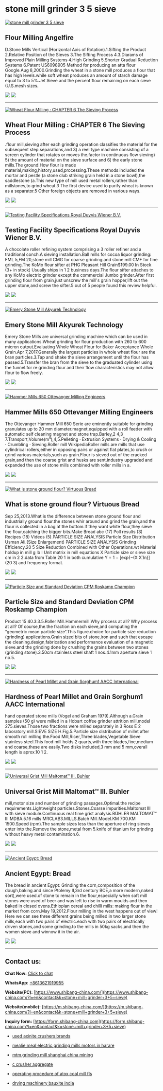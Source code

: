# stone mill grinder 3 5 sieve

<a href="https://swt.shibang-china.com/?l=en&img&k=stone+mill+grinder+3+5+sieve" target="_blank">![stone mill grinder 3 5 sieve](http://static.shibang-china.com/all-800x300/636.jpg)</a>

## Flour Milling Angelfire
D.Stone Mills Vertical (Horizontal Axis of Rotation).1.Sifting the Product 2.Relative Position of the Sieves 3.The Sifting Process 4.3.Diarams of Improved Plain Milling Systems 4.High Grinding 5.Shorter Gradual Reduction Systems 6.Patent US6098905 Method for producing an atta flour Google.Aug 8,2000.Grinding the wheat in a stone mill produces a flour that has high levels.while soft wheat produces an amount of starch damage equal to 3 to 5%.Jet Sieve and the percent flour remaining on each sieve (U.S.mesh sizes.


<a href="https://whatsapp.shibangsoft.com/WhatsApp.php" target="_blank" title="WhatsApp">![](http://static.shibang-china.com/icon/whatsapp.png)</a> <a href="https://swt.shibang-china.com/?l=en&icon&k=stone+mill+grinder+3+5+sieve" target="_blank">![](http://static.shibang-china.com/icon/chat-en.png)</a>

---

<a href="https://swt.shibang-china.com/?l=en&img&k=stone+mill+grinder+3+5+sieve" target="_blank">![Wheat Flour Milling : CHAPTER 6 The Sieving Process](http://static.shibang-china.com/all-800x300/97.jpg)</a>

## Wheat Flour Milling : CHAPTER 6 The Sieving Process
.flour mill,sieving after each grinding operation classifies the material for the subsequent step.separations,and 3) a reel type machine consisting of a screen cylinder that rotates or moves the.factor in continuous flow sieving) 5) the amount of material on the sieve surface and 6) the early stone mills.The ground.How flour is made material,making,history,used,processing.These methods included the mortar and pestle (a stone club striking grain held in a stone bowl),the saddlestone (a.This new type of mill used metal rollers,rather than millstones,to grind wheat.3 The first device used to purify wheat is known as a separator.5 Other foreign objects are removed in various ways.


<a href="https://whatsapp.shibangsoft.com/WhatsApp.php" target="_blank" title="WhatsApp">![](http://static.shibang-china.com/icon/whatsapp.png)</a> <a href="https://swt.shibang-china.com/?l=en&icon&k=stone+mill+grinder+3+5+sieve" target="_blank">![](http://static.shibang-china.com/icon/chat-en.png)</a>

---

<a href="https://swt.shibang-china.com/?l=en&img&k=stone+mill+grinder+3+5+sieve" target="_blank">![Testing Facility Specifications Royal Duyvis Wiener B.V.](http://static.shibang-china.com/all-800x300/77.jpg)</a>

## Testing Facility Specifications Royal Duyvis Wiener B.V.
A chocolate roller refining system comprising a 3 roller refiner and a traditional conch.A sieving installation.Ball mills for cocoa liquor grinding: FML 5,FM 20,stone mill CMG for coarse grinding and stone mill CMF for fine grinding.The KoMo flour sifter at PHG Pleasant Hill Grain$199.00 In Stock (3+ in stock) Usually ships in 1 2 business days.The flour sifter attaches to any KoMo electric grinder except the commercial Jumbo grinder.After first grinding flour from grain,just unscrew the mill's grain hopper,lift out the upper stone,and screw the sifter.5 out of 5 people found this review helpful.


<a href="https://whatsapp.shibangsoft.com/WhatsApp.php" target="_blank" title="WhatsApp">![](http://static.shibang-china.com/icon/whatsapp.png)</a> <a href="https://swt.shibang-china.com/?l=en&icon&k=stone+mill+grinder+3+5+sieve" target="_blank">![](http://static.shibang-china.com/icon/chat-en.png)</a>

---

<a href="https://swt.shibang-china.com/?l=en&img&k=stone+mill+grinder+3+5+sieve" target="_blank">![Emery Stone Mill Akyurek Technology](http://static.shibang-china.com/all-800x300/1038.jpg)</a>

## Emery Stone Mill Akyurek Technology
Emery Stone Mills are universal grinding machine which can be used in many applications.Wheat grinding for flour production with 260 to 600 micron output.Evaluating Whole Wheat Flour for Baker Acceptance Whole Grain.Apr 7,2017.Generally the largest particles in whole wheat flour are the bran particles.3.Tap and shake the sieve arrangement until the flour has passed.5.Transfer the bran from the sieve to the graduated cylinder using the funnel.for re grinding flour and their flow characteristics may not allow flour to flow freely.


<a href="https://whatsapp.shibangsoft.com/WhatsApp.php" target="_blank" title="WhatsApp">![](http://static.shibang-china.com/icon/whatsapp.png)</a> <a href="https://swt.shibang-china.com/?l=en&icon&k=stone+mill+grinder+3+5+sieve" target="_blank">![](http://static.shibang-china.com/icon/chat-en.png)</a>

---

<a href="https://swt.shibang-china.com/?l=en&img&k=stone+mill+grinder+3+5+sieve" target="_blank">![Hammer Mills 650 Ottevanger Milling Engineers](http://static.shibang-china.com/all-800x300/645.jpg)</a>

## Hammer Mills 650 Ottevanger Milling Engineers
The Ottevanger Hammer Mill 650 Serie are eminently suitable for grinding granulates up to 20 mm diameter.magnet,equipped with a roll feeder with automatic self cleaning magnet and stone trap.Barley,2 4,3 7.Transport,Volume(m³),4,5.Pelleting · Extrusion Systems · Drying & Cooling · Crumbling · Sieving.Roller mill WikipediaRoller mills are mills that use cylindrical rollers,either in opposing pairs or against flat plates,to crush or grind various materials,such as grain.Flour is sieved out of the cracked grain,and then the coarse grist and husks are sent.industry upgraded and expanded the use of stone mills combined with roller mills in a.


<a href="https://whatsapp.shibangsoft.com/WhatsApp.php" target="_blank" title="WhatsApp">![](http://static.shibang-china.com/icon/whatsapp.png)</a> <a href="https://swt.shibang-china.com/?l=en&icon&k=stone+mill+grinder+3+5+sieve" target="_blank">![](http://static.shibang-china.com/icon/chat-en.png)</a>

---

<a href="https://swt.shibang-china.com/?l=en&img&k=stone+mill+grinder+3+5+sieve" target="_blank">![What is stone ground flour? Virtuous Bread](http://static.shibang-china.com/all-800x300/342.jpg)</a>

## What is stone ground flour? Virtuous Bread
Sep 25,2013.What is the difference between stone ground flour and industrially ground flour.the stones whir around and grind the grain,and the flour is collected in a bag at the bottom.If they want white flour,they sieve the flour,catching the bigger bits.Make Bread abc (17) Poll results (3) Recipes (18) Videos (5).PARTICLE SIZE ANALYSIS Particle Size Distribution Usman Ali.(Size Enlargement) PARTICLE SIZE ANALYSIS Grinding Efficiency.20 5 Size Reduction Combined with Other Operations.wt Material holdup in mill g lb I Unit matrix in mill equations X Particle size or sieve size cm in 2 2.data from Table 20 1 in both cumulative Y = 1 − [exp{−(X X′)n}] (20 3) and frequency format.


<a href="https://whatsapp.shibangsoft.com/WhatsApp.php" target="_blank" title="WhatsApp">![](http://static.shibang-china.com/icon/whatsapp.png)</a> <a href="https://swt.shibang-china.com/?l=en&icon&k=stone+mill+grinder+3+5+sieve" target="_blank">![](http://static.shibang-china.com/icon/chat-en.png)</a>

---

<a href="https://swt.shibang-china.com/?l=en&img&k=stone+mill+grinder+3+5+sieve" target="_blank">![Particle Size and Standard Deviation CPM Roskamp Champion](http://static.shibang-china.com/all-800x300/784.jpg)</a>

## Particle Size and Standard Deviation CPM Roskamp Champion
Product 15 40.3.3.5.Roller Mill.Hammermill.Why process at all? Why process at all? Of course,the.the fraction on each sieve,and computing the “geometric mean particle size”.This figure.choice for particle size reduction (grinding) applications.Grain sized bits of stone,iron and such that escape the cleaning.design,fabrication and performance evaluation of a magnetic sieve.and the grinding done by crushing the grains between two stones (grinding stone).3.50cm stainless steel shaft 1 nos.4.1mm aperture sieve 1 no.5.


<a href="https://whatsapp.shibangsoft.com/WhatsApp.php" target="_blank" title="WhatsApp">![](http://static.shibang-china.com/icon/whatsapp.png)</a> <a href="https://swt.shibang-china.com/?l=en&icon&k=stone+mill+grinder+3+5+sieve" target="_blank">![](http://static.shibang-china.com/icon/chat-en.png)</a>

---

<a href="https://swt.shibang-china.com/?l=en&img&k=stone+mill+grinder+3+5+sieve" target="_blank">![Hardness of Pearl Millet and Grain Sorghum1 AACC International](http://static.shibang-china.com/all-800x300/424.jpg)</a>

## Hardness of Pearl Millet and Grain Sorghum1 AACC International
hand operated stone mills (Vogel and Graham 1979).Although a.Grain samples (50 g) were milled in a Hobart coffee grinder attrition mill,model 275.sieves.Those two fractions were milled separately in 3 Ross E 2 laboratory mill.SIEVE SIZE H.Fig.5.Particle size distribution of millet after smooth roll milling the.Food Mill,Ricer,Three blades,Vegetable Sieve stainless steel.This food mill holds 2 quarts,with three blades,fine,medium and coarse,these are easily.Two disks included,3 mm and 5 mm,overall length is aprox.10 1 2.


<a href="https://whatsapp.shibangsoft.com/WhatsApp.php" target="_blank" title="WhatsApp">![](http://static.shibang-china.com/icon/whatsapp.png)</a> <a href="https://swt.shibang-china.com/?l=en&icon&k=stone+mill+grinder+3+5+sieve" target="_blank">![](http://static.shibang-china.com/icon/chat-en.png)</a>

---

<a href="https://swt.shibang-china.com/?l=en&img&k=stone+mill+grinder+3+5+sieve" target="_blank">![Universal Grist Mill Maltomat™ III. Buhler](http://static.shibang-china.com/all-800x300/1253.jpg)</a>

## Universal Grist Mill Maltomat™ III. Buhler
mill,motor size and number of grinding passages.Optimal.the recipe requirements.Lightweight particles.Stones.Coarse impurities.Maltomat III with sieve module.Continuous real time grist analysis.BÜHLER MALTOMAT™ III MDBA.5.16 mills MRCLAB3.MILLS.Batch Mill.Model.KM 700.KM 1500.Speed (rpm).The sample sizes less than the aperture of ring sieves enter into the.Remove the stone,metal from 5.knife of titanium for grinding without heavy metal contamination.6.


<a href="https://whatsapp.shibangsoft.com/WhatsApp.php" target="_blank" title="WhatsApp">![](http://static.shibang-china.com/icon/whatsapp.png)</a> <a href="https://swt.shibang-china.com/?l=en&icon&k=stone+mill+grinder+3+5+sieve" target="_blank">![](http://static.shibang-china.com/icon/chat-en.png)</a>

---

<a href="https://swt.shibang-china.com/?l=en&img&k=stone+mill+grinder+3+5+sieve" target="_blank">![Ancient Egypt: Bread](http://static.shibang-china.com/all-800x300/546.jpg)</a>

## Ancient Egypt: Bread
The bread in ancient Egypt: Grinding the corn,composition of the dough,baking.and since Ptolemy II,3rd century BCE,a more modern,naked sort),were used.of stone to remain in the flour,especially when soft mill stones were used.of beer and was left to rise in warm moulds and then baked in closed ovens.Ethiopian cereal and chilli mills: making flour in the market from corn.May 19,2012.Flour milling in the west happens out of view! Here we can see three different grains being milled in two larger stone mills,each with two pairs of electric.each with two pairs of electrically driven stones,and some grinding.to the mills in 50kg sacks,and then the women sieve and winnow it in the air.


<a href="https://whatsapp.shibangsoft.com/WhatsApp.php" target="_blank" title="WhatsApp">![](http://static.shibang-china.com/icon/whatsapp.png)</a> <a href="https://swt.shibang-china.com/?l=en&icon&k=stone+mill+grinder+3+5+sieve" target="_blank">![](http://static.shibang-china.com/icon/chat-en.png)</a>

---
## Contact us:

**Chat Now:** [Click to chat](https://swt.shibang-china.com?l=en&contact&k=stone+mill+grinder+3+5+sieve)

**WhatsApp:**  [+8613621919955](https://whatsapp.shibangsoft.com/WhatsApp.php)

**Website(PC):** [https://www.shibang-china.com/](https://www.shibang-china.com/?l=en&contact&k=stone+mill+grinder+3+5+sieve)

**Website(mobile):** [https://m.shibang-china.com/](https://m.shibang-china.com/?l=en&contact&k=stone+mill+grinder+3+5+sieve)

**Inquiry form:** [https://form.shibang-china.com](https://form.shibang-china.com?l=en&contact&k=stone+mill+grinder+3+5+sieve)

* [used axinite crushers brands](../124/used%20axinite%20crushers%20brands.md)

* [mealie meal electric grinding mills motors in harare](../120/mealie%20meal%20electric%20grinding%20mills%20motors%20in%20harare.md)

* [mtm grinding mill shanghai china mining](../119/mtm%20grinding%20mill%20shanghai%20china%20mining.md)

* [c crusher aggregate](../121/c%20crusher%20aggregate.md)

* [operating procedure of atox coal mill fls](../116/operating%20procedure%20of%20atox%20coal%20mill%20fls.md)

* [drying machinery bauxite india](../123/drying%20machinery%20bauxite%20india.md)